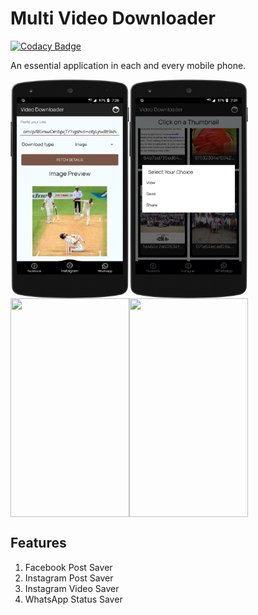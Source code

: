 # Multi Video Downloader 

[![Codacy Badge](https://api.codacy.com/project/badge/Grade/772a381f3a8d405f945210fc885d4279)](https://app.codacy.com/manual/capturemathan/VideoDownloader?utm_source=github.com&utm_medium=referral&utm_content=capturemathan/VideoDownloader&utm_campaign=Badge_Grade_Dashboard)

An essential application in each and every mobile phone.

<img align="left" width="190" height="350" src="https://github.com/capturemathan/VideoDownloader/blob/master/Screenshots/Instagram.png">
<img align="center" width="190" height="350" src="https://github.com/capturemathan/VideoDownloader/blob/master/Screenshots/Whatsapp.png">
<img align="left" width="190" height="350" src="https://github.com/capturemathan/VideoDownloader/blob/master/Screenshots/Facebook.png">
<img align="center" width="190" height="350" src="https://github.com/capturemathan/VideoDownloader/blob/master/Screenshots/About.png">

## Features
1. Facebook Post Saver</br>
2. Instagram Post Saver</br>
3. Instagram Video Saver</br>
4. WhatsApp Status Saver
